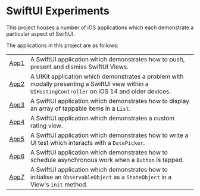 # SwiftUI Experiments

This project houses a number of iOS applications which each demonstrate a particular aspect of SwiftUI.

The applications in this project are as follows:

|              |                                                                                                                                                     |
|--------------|-----------------------------------------------------------------------------------------------------------------------------------------------------|
| [App1](App1) | A SwiftUI application which demonstrates how to push, present and dismiss SwiftUI Views.                                                            |
| [App2](App2) | A UIKit application which demonstrates a problem with modally presenting a SwiftUI view within a `UIHostingController` on iOS 14 and older devices. |
| [App3](App3) | A SwiftUI application which demonstrates how to display an array of tappable items in a `List`.                                                     |
| [App4](App4) | A SwiftUI application which demonstrates a custom rating view.                                                                                      |
| [App5](App5) | A SwiftUI application which demonstrates how to write a UI test which interacts with a `DatePicker`.                                                |
| [App6](App6) | A SwiftUI application which demonstrates how to schedule asynchronous work when a `Button` is tapped.                                               |
| [App7](App7) | A SwiftUI application which demonstrates how to initialise an `ObservableObject` as a `StateObject` in a View's `init` method.                      |
